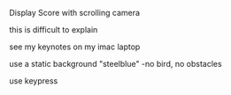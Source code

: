 Display Score
with scrolling camera

this is difficult to explain

see my keynotes on my imac laptop

use a static background "steelblue"
-no bird, no obstacles

use keypress